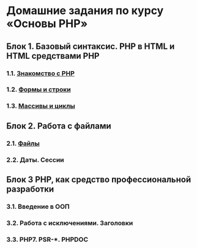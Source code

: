 # Домашние задания по курсу «Основы PHP»

## Блок 1. Базовый синтаксис. PHP в HTML и HTML средствами PHP

### 1.1. [Знакомство с PHP](./1-intro-and-branching)

### 1.2. [Формы и строки](./2-strings-and-forms)

### 1.3. [Массивы и циклы](./1.3-arrays-and-functions/)

## Блок 2. Работа с файлами

### 2.1. [Файлы](./2.1-files)

### 2.2. Даты. Сессии

## Блок 3 PHP, как средство профессиональной разработки

### 3.1. Введение в ООП

### 3.2. Работа с исключениями. Заголовки

### 3.3. PHP7. PSR-*. PHPDOC
